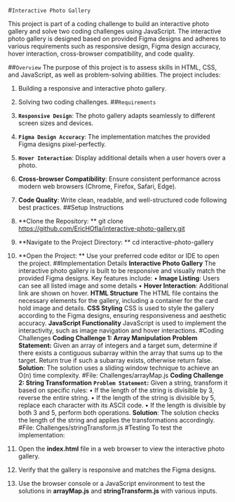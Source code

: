 #`Interactive Photo Gallery`

This project is part of a coding challenge to build an interactive photo gallery and solve two coding challenges using JavaScript. The interactive photo gallery is designed based on provided Figma designs and adheres to various requirements such as responsive design, Figma design accuracy, hover interaction, cross-browser compatibility, and code quality.

##`Overview`
The purpose of this project is to assess skills in HTML, CSS, and JavaScript, as well as problem-solving abilities. The project includes:
1.	Building a responsive and interactive photo gallery.
2.	Solving two coding challenges.
##`Requirements`
1.	**`Responsive Design`**: The photo gallery adapts seamlessly to different screen sizes and devices.
2.	**`Figma Design Accuracy`**: The implementation matches the provided Figma designs pixel-perfectly.
3.	**`Hover Interaction`**: Display additional details when a user hovers over a photo.
4.	**Cross-browser Compatibility**: Ensure consistent performance across modern web browsers (Chrome, Firefox, Safari, Edge).
5.	**Code Quality**: Write clean, readable, and well-structured code following best practices.
##Setup Instructions
1.	**Clone the Repository: **
           git clone https://github.com/EricHOfla/interactive-photo-gallery.git

2.	**Navigate to the Project Directory: **
              cd interactive-photo-gallery 
3.	**Open the Project: ** Use your preferred code editor or IDE to open the project.
     ##Implementation Details
   **Interactive Photo Gallery**
The interactive photo gallery is built to be responsive and visually match the provided Figma designs. Key features include:
•	**Image Listing**: Users can see all listed image and some details
•	**Hover Interaction**: Additional link are shown on hover.
**HTML Structure**
The HTML file contains the necessary elements for the gallery, including a container for the card hold image and details.
**CSS Styling**
CSS is used to style the gallery according to the Figma designs, ensuring responsiveness and aesthetic accuracy.
**JavaScript Functionality**
JavaScript is used to implement the interactivity, such as image navigation and hover interactions.
#Coding Challenges
**Coding Challenge 1: Array Manipulation**
**Problem Statement:** Given an array of integers and a target sum, determine if there exists a contiguous subarray within the array that sums up to the target. Return true if such a subarray exists, otherwise return false.
**Solution**: The solution uses a sliding window technique to achieve an O(n) time complexity.
#File: Challenges/arrayMap.js
**Coding Challenge 2: String Transformation**
**`Problem Statement`:** Given a string, transform it based on specific rules:
•	If the length of the string is divisible by 3, reverse the entire string.
•	If the length of the string is divisible by 5, replace each character with its ASCII code.
•	If the length is divisible by both 3 and 5, perform both operations.
**Solution**: The solution checks the length of the string and applies the transformations accordingly.
#File: Challenges/stringTransform.js
#Testing
To test the implementation:
1.	Open the **index.html** file in a web browser to view the interactive photo gallery.
2.	Verify that the gallery is responsive and matches the Figma designs.
3.	Use the browser console or a JavaScript environment to test the solutions in **arrayMap.js** and **stringTransform.js** with various inputs.
